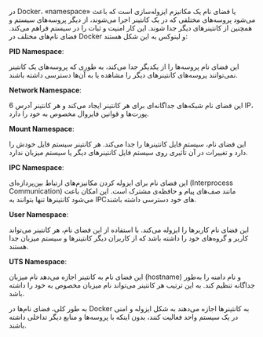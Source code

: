 در Docker، «namespace» یا فضای نام یک مکانیزم ایزوله‌سازی است که باعث می‌شود پروسه‌های مختلفی که در یک کانتینر اجرا می‌شوند، از دیگر پروسه‌های سیستم و همچنین از کانتینرهای دیگر جدا شوند. این کار امنیت و ثبات را در سیستم فراهم می‌کند. فضای نام‌های مختلف در Docker و لینوکس به این شکل هستند:

 **PID Namespace**:

این فضای نام پروسه‌ها را از یکدیگر جدا می‌کند، به طوری که پروسه‌های یک کانتینر نمی‌توانند پروسه‌های کانتینرهای دیگر را مشاهده یا به آن‌ها دسترسی داشته باشند.

 **Network Namespace**:

6   این فضای نام شبکه‌های جداگانه‌ای برای هر کانتینر ایجاد می‌کند و هر کانتینر آدرس IP، پورت‌ها و قوانین فایروال مخصوص به خود را دارد.

 **Mount Namespace**:

   این فضای نام، سیستم فایل کانتینرها را جدا می‌کند. هر کانتینر سیستم فایل خودش را دارد و تغییرات در آن تأثیری روی سیستم فایل کانتینرهای دیگر یا سیستم میزبان ندارد.

**IPC Namespace**:

  این فضای نام برای ایزوله کردن مکانیزم‌های ارتباط بین‌پردازه‌ای (Interprocess Communication) مانند صف‌های پیام و حافظه‌ی مشترک است. این امکان باعث می‌شود کانتینرها تنها بتوانند به IPCهای خود دسترسی داشته باشند.

 **User Namespace**:

   این فضای نام کاربرها را ایزوله می‌کند. با استفاده از این فضای نام، هر کانتینر می‌تواند کاربر و گروه‌های خود را داشته باشد که از کاربران دیگر کانتینرها و سیستم میزبان جدا هستند.

 **UTS Namespace**:

این فضای نام به کانتینر اجازه می‌دهد نام میزبان (hostname) و نام دامنه را به‌طور جداگانه تنظیم کند. به این ترتیب هر کانتینر می‌تواند نام میزبان مخصوص به خود را داشته باشد.

به طور کلی، فضای نام‌ها در Docker به کانتینرها اجازه می‌دهند به شکل ایزوله و امنی در یک سیستم واحد فعالیت کنند، بدون اینکه با پروسه‌ها و منابع دیگر تداخلی داشته باشند.
